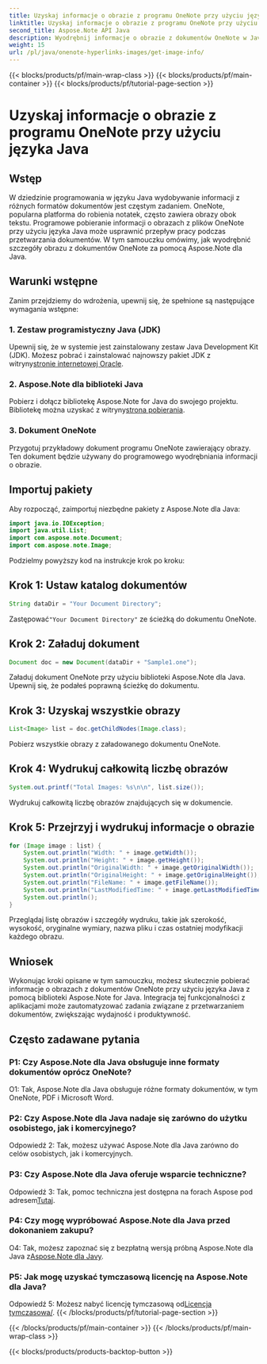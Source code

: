 ```yaml
---
title: Uzyskaj informacje o obrazie z programu OneNote przy użyciu języka Java
linktitle: Uzyskaj informacje o obrazie z programu OneNote przy użyciu języka Java
second_title: Aspose.Note API Java
description: Wyodrębnij informacje o obrazie z dokumentów OneNote w Javie! Uzyskaj wymiary obrazu, nazwy plików i nie tylko. Zawiera proste kroki i przykłady kodu. #OneNote #Java #Aspose
weight: 15
url: /pl/java/onenote-hyperlinks-images/get-image-info/
---
```


{{< blocks/products/pf/main-wrap-class >}}
{{< blocks/products/pf/main-container >}}
{{< blocks/products/pf/tutorial-page-section >}}

# Uzyskaj informacje o obrazie z programu OneNote przy użyciu języka Java

## Wstęp

W dziedzinie programowania w języku Java wydobywanie informacji z różnych formatów dokumentów jest częstym zadaniem. OneNote, popularna platforma do robienia notatek, często zawiera obrazy obok tekstu. Programowe pobieranie informacji o obrazach z plików OneNote przy użyciu języka Java może usprawnić przepływ pracy podczas przetwarzania dokumentów. W tym samouczku omówimy, jak wyodrębnić szczegóły obrazu z dokumentów OneNote za pomocą Aspose.Note dla Java.

## Warunki wstępne

Zanim przejdziemy do wdrożenia, upewnij się, że spełnione są następujące wymagania wstępne:

### 1. Zestaw programistyczny Java (JDK)

Upewnij się, że w systemie jest zainstalowany zestaw Java Development Kit (JDK). Możesz pobrać i zainstalować najnowszy pakiet JDK z witryny[stronie internetowej Oracle](https://www.oracle.com/java/technologies/javase-jdk15-downloads.html).

### 2. Aspose.Note dla biblioteki Java

 Pobierz i dołącz bibliotekę Aspose.Note for Java do swojego projektu. Bibliotekę można uzyskać z witryny[strona pobierania](https://releases.aspose.com/note/java/).

### 3. Dokument OneNote

Przygotuj przykładowy dokument programu OneNote zawierający obrazy. Ten dokument będzie używany do programowego wyodrębniania informacji o obrazie.

## Importuj pakiety

Aby rozpocząć, zaimportuj niezbędne pakiety z Aspose.Note dla Java:

```java
import java.io.IOException;
import java.util.List;
import com.aspose.note.Document;
import com.aspose.note.Image;
```

Podzielmy powyższy kod na instrukcje krok po kroku:

## Krok 1: Ustaw katalog dokumentów

```java
String dataDir = "Your Document Directory";
```

 Zastępować`"Your Document Directory"` ze ścieżką do dokumentu OneNote.

## Krok 2: Załaduj dokument

```java
Document doc = new Document(dataDir + "Sample1.one");
```

Załaduj dokument OneNote przy użyciu biblioteki Aspose.Note dla Java. Upewnij się, że podałeś poprawną ścieżkę do dokumentu.

## Krok 3: Uzyskaj wszystkie obrazy

```java
List<Image> list = doc.getChildNodes(Image.class);
```

Pobierz wszystkie obrazy z załadowanego dokumentu OneNote.

## Krok 4: Wydrukuj całkowitą liczbę obrazów

```java
System.out.printf("Total Images: %s\n\n", list.size());
```

Wydrukuj całkowitą liczbę obrazów znajdujących się w dokumencie.

## Krok 5: Przejrzyj i wydrukuj informacje o obrazie

```java
for (Image image : list) {
    System.out.println("Width: " + image.getWidth());
    System.out.println("Height: " + image.getHeight());
    System.out.println("OriginalWidth: " + image.getOriginalWidth());
    System.out.println("OriginalHeight: " + image.getOriginalHeight());
    System.out.println("FileName: " + image.getFileName());
    System.out.println("LastModifiedTime: " + image.getLastModifiedTime());
    System.out.println();
}
```

Przeglądaj listę obrazów i szczegóły wydruku, takie jak szerokość, wysokość, oryginalne wymiary, nazwa pliku i czas ostatniej modyfikacji każdego obrazu.

## Wniosek

Wykonując kroki opisane w tym samouczku, możesz skutecznie pobierać informacje o obrazach z dokumentów OneNote przy użyciu języka Java z pomocą biblioteki Aspose.Note for Java. Integracja tej funkcjonalności z aplikacjami może zautomatyzować zadania związane z przetwarzaniem dokumentów, zwiększając wydajność i produktywność.

## Często zadawane pytania

### P1: Czy Aspose.Note dla Java obsługuje inne formaty dokumentów oprócz OneNote?

O1: Tak, Aspose.Note dla Java obsługuje różne formaty dokumentów, w tym OneNote, PDF i Microsoft Word.

### P2: Czy Aspose.Note dla Java nadaje się zarówno do użytku osobistego, jak i komercyjnego?

Odpowiedź 2: Tak, możesz używać Aspose.Note dla Java zarówno do celów osobistych, jak i komercyjnych.

### P3: Czy Aspose.Note dla Java oferuje wsparcie techniczne?

 Odpowiedź 3: Tak, pomoc techniczna jest dostępna na forach Aspose pod adresem[Tutaj](https://forum.aspose.com/c/note/28).

### P4: Czy mogę wypróbować Aspose.Note dla Java przed dokonaniem zakupu?

 O4: Tak, możesz zapoznać się z bezpłatną wersją próbną Aspose.Note dla Java z[Aspose.Note dla Javy](https://releases.aspose.com/note/java/).

### P5: Jak mogę uzyskać tymczasową licencję na Aspose.Note dla Java?
 
 Odpowiedź 5: Możesz nabyć licencję tymczasową od[Licencja tymczasowa/](https://purchase.aspose.com/temporary-license/).
{{< /blocks/products/pf/tutorial-page-section >}}

{{< /blocks/products/pf/main-container >}}
{{< /blocks/products/pf/main-wrap-class >}}

{{< blocks/products/products-backtop-button >}}
